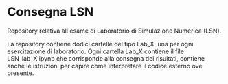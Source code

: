 # Consegna LSN
Repository relativa all'esame di Laboratorio di Simulazione Numerica (LSN).

La repository contiene dodici cartelle del tipo Lab_X, una per ogni esercitazione di laboratorio. Ogni cartella Lab_X contiene il file LSN_lab_X.ipynb  che corrisponde alla consegna dei risultati, contiene anche le istruzioni per capire come interpretare il codice esterno ove presente.
